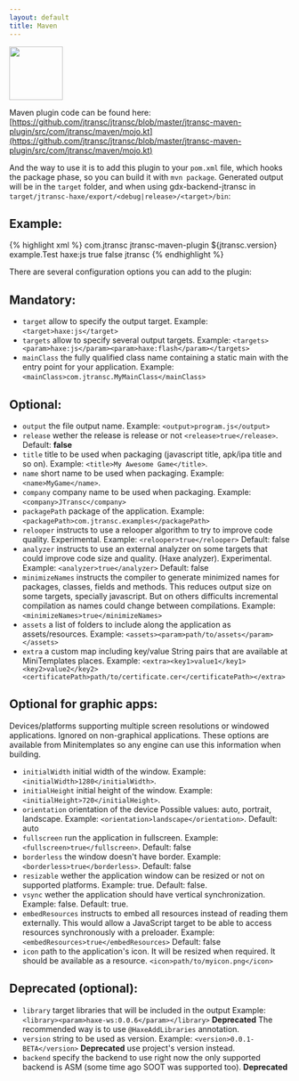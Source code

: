 ```yaml
---
layout: default
title: Maven
---
```


<img src="/usage/maven/maven-logo-black-on-white.png" width="auto" height="96" />

Maven plugin code can be found here:
[https://github.com/jtransc/jtransc/blob/master/jtransc-maven-plugin/src/com/jtransc/maven/mojo.kt](https://github.com/jtransc/jtransc/blob/master/jtransc-maven-plugin/src/com/jtransc/maven/mojo.kt)

And the way to use it is to add this plugin to your `pom.xml` file, which hooks the package phase, so you can build it with `mvn package`. Generated output will be in the `target` folder, and when using gdx-backend-jtransc in `target/jtransc-haxe/export/<debug|release>/<target>/bin`:

## Example:
{% highlight xml %}
<plugins>
    <plugin>
        <groupId>com.jtransc</groupId>
        <artifactId>jtransc-maven-plugin</artifactId>
        <version>${jtransc.version}</version>
        <configuration>
            <mainClass>example.Test</mainClass>
            <targets>
                <param>haxe:js</param>
            </targets>
            <release>true</release>
            <minimizeNames>false</minimizeNames>
        </configuration>
        <executions><execution><goals><goal>jtransc</goal></goals></execution></executions>
    </plugin>
</plugins>
{% endhighlight %}

There are several configuration options you can add to the plugin:

## Mandatory:
* `target` allow to specify the output target. Example: `<target>haxe:js</target>`
* `targets` allow to specify several output targets. Example: `<targets><param>haxe:js</param><param>haxe:flash</param></targets>`
* `mainClass` the fully qualified class name containing a static main with the entry point for your application. Example: `<mainClass>com.jtransc.MyMainClass</mainClass>`

## Optional:
* `output` the file output name. Example: `<output>program.js</output>`
* `release` wether the release is release or not `<release>true</release>`. Default: **false**
* `title` title to be used when packaging (javascript title, apk/ipa title and so on). Example: `<title>My Awesome Game</title>`.
* `name` short name to be used when packaging. Example: `<name>MyGame</name>`.
* `company` company name to be used when packaging. Example: `<company>JTransc</company>`
* `packagePath` package of the application. Example: `<packagePath>com.jtransc.examples</packagePath>`
* `relooper` instructs to use a relooper algorithm to try to improve code quality. Experimental. Example: `<relooper>true</relooper>` Default: false
* `analyzer` instructs to use an external analyzer on some targets that could improve code size and quality. (Haxe analyzer). Experimental. Example: `<analyzer>true</analyzer>` Default: false
* `minimizeNames` instructs the compiler to generate minimized names for packages, classes, fields and methods. This reduces output size on some targets, specially javascript. But on others difficults incremental compilation as names could change between compilations. Example: `<minimizeNames>true</minimizeNames>`
* `assets` a list of folders to include along the application as assets/resources. Example: `<assets><param>path/to/assets</param></assets>`
* `extra` a custom map including key/value String pairs that are available at MiniTemplates places. Example: `<extra><key1>value1</key1><key2>value2</key2><certificatePath>path/to/certificate.cer</certificatePath></extra>`

## Optional for graphic apps:
Devices/platforms supporting multiple screen resolutions or windowed applications.
Ignored on non-graphical applications.
These options are available from Minitemplates so any engine can use this information when building.

* `initialWidth` initial width of the window. Example: `<initialWidth>1280</initialWidth>`.
* `initialHeight` initial height of the window. Example: `<initialHeight>720</initialHeight>`.
* `orientation` orientation of the device Possible values: auto, portrait, landscape. Example: `<orientation>landscape</orientation>`. Default: auto
* `fullscreen` run the application in fullscreen. Example: `<fullscreen>true</fullscreen>`. Default: false
* `borderless` the window doesn't have border. Example: `<borderless>true</borderless>`. Default: false
* `resizable` wether the application window can be resized or not on supported platforms. Example: <resizable>true</resizable>. Default: false.
* `vsync` wether the application should have vertical synchronization. Example: <vsync>false</vsync>. Default: true.
* `embedResources` instructs to embed all resources instead of reading them externally. This would allow a JavaScript target to be able to access resources synchronously with a preloader. Example: `<embedResources>true</embedResources>` Default: false
* `icon` path to the application's icon. It will be resized when required. It should be available as a resource. `<icon>path/to/myicon.png</icon>`

## Deprecated (optional):
* `library` target libraries that will be included in the output Example: `<library><param>haxe-ws:0.0.6</param></library>` **Deprecated** The recommended way is to use `@HaxeAddLibraries` annotation.
* `version` string to be used as version. Example: `<version>0.0.1-BETA</version>` **Deprecated** use project's version instead.
* `backend` specify the backend to use right now the only supported backend is ASM (some time ago SOOT was supported too). **Deprecated**
